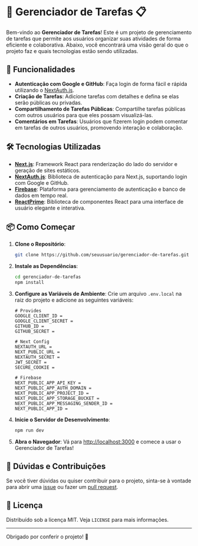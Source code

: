 # 📝 Gerenciador de Tarefas 📋

Bem-vindo ao **Gerenciador de Tarefas**! Este é um projeto de gerenciamento de tarefas que permite aos usuários organizar suas atividades de forma eficiente e colaborativa. Abaixo, você encontrará uma visão geral do que o projeto faz e quais tecnologias estão sendo utilizadas.

## 🚀 Funcionalidades

- **Autenticação com Google e GitHub**: Faça login de forma fácil e rápida utilizando o [NextAuth.js](https://next-auth.js.org/).
- **Criação de Tarefas**: Adicione tarefas com detalhes e defina se elas serão públicas ou privadas.
- **Compartilhamento de Tarefas Públicas**: Compartilhe tarefas públicas com outros usuários para que eles possam visualizá-las.
- **Comentários em Tarefas**: Usuários que fizerem login podem comentar em tarefas de outros usuários, promovendo interação e colaboração.

## 🛠 Tecnologias Utilizadas

- **[Next.js](https://nextjs.org/)**: Framework React para renderização do lado do servidor e geração de sites estáticos.
- **[NextAuth.js](https://next-auth.js.org/)**: Biblioteca de autenticação para Next.js, suportando login com Google e GitHub.
- **[Firebase](https://firebase.google.com/)**: Plataforma para gerenciamento de autenticação e banco de dados em tempo real.
- **[ReactPrime](https://www.primefaces.org/primereact/)**: Biblioteca de componentes React para uma interface de usuário elegante e interativa.

## 📦 Como Começar

1. **Clone o Repositório**: 
    ```bash
    git clone https://github.com/seuusuario/gerenciador-de-tarefas.git
    ```

2. **Instale as Dependências**:
    ```bash
    cd gerenciador-de-tarefas
    npm install
    ```

3. **Configure as Variáveis de Ambiente**: 
   Crie um arquivo `.env.local` na raiz do projeto e adicione as seguintes variáveis:

    ```plaintext
    # Provides
    GOOGLE_CLIENT_ID =
    GOOGLE_CLIENT_SECRET =
    GITHUB_ID =
    GITHUB_SECRET =

    # Next Config
    NEXTAUTH_URL =
    NEXT_PUBLIC_URL =
    NEXTAUTH_SECRET =
    JWT_SECRET =
    SECURE_COOKIE =

    # Firebase
    NEXT_PUBLIC_APP_API_KEY =
    NEXT_PUBLIC_APP_AUTH_DOMAIN =
    NEXT_PUBLIC_APP_PROJECT_ID =
    NEXT_PUBLIC_APP_STORAGE_BUCKET =
    NEXT_PUBLIC_APP_MESSAGING_SENDER_ID =
    NEXT_PUBLIC_APP_ID =
    ```

4. **Inicie o Servidor de Desenvolvimento**:
    ```bash
    npm run dev
    ```

5. **Abra o Navegador**: Vá para [http://localhost:3000](http://localhost:3000) e comece a usar o Gerenciador de Tarefas!

## 🤔 Dúvidas e Contribuições

Se você tiver dúvidas ou quiser contribuir para o projeto, sinta-se à vontade para abrir uma [issue](https://github.com/ArnaldoLima12/tarefas/issues) ou fazer um [pull request](https://github.com/ArnaldoLima12/tarefas/pulls). 

## 📄 Licença

Distribuído sob a licença MIT. Veja `LICENSE` para mais informações.

---

Obrigado por conferir o projeto! 🚀
